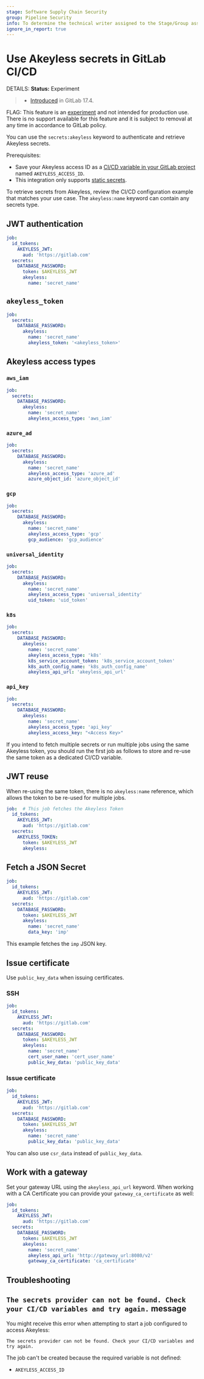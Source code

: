 ```yaml
---
stage: Software Supply Chain Security
group: Pipeline Security
info: To determine the technical writer assigned to the Stage/Group associated with this page, see https://handbook.gitlab.com/handbook/product/ux/technical-writing/#assignments
ignore_in_report: true
---
```


# Use Akeyless secrets in GitLab CI/CD

DETAILS:
**Status:** Experiment

> - [Introduced](https://gitlab.com/gitlab-org/gitlab/-/merge_requests/164040) in GitLab 17.4.

FLAG:
This feature is an [experiment](../../policy/development_stages_support.md)
and not intended for production use. There is no support available for this feature
and it is subject to removal at any time in accordance to GitLab policy.

You can use the `secrets:akeyless` keyword to authenticate and retrieve Akeyless secrets.

Prerequisites:

- Save your Akeyless access ID as a [CI/CD variable in your GitLab project](../variables/index.md#for-a-project)
  named `AKEYLESS_ACCESS_ID`.
- This integration only supports [static secrets](https://docs.akeyless.io/docs/static-secrets).

To retrieve secrets from Akeyless, review the CI/CD configuration example that matches
your use case. The `akeyless:name` keyword can contain any secrets type.

## JWT authentication

```yaml
job:
  id_tokens:
    AKEYLESS_JWT:
      aud: 'https://gitlab.com'
  secrets:
    DATABASE_PASSWORD:
      token: $AKEYLESS_JWT
      akeyless:
        name: 'secret_name'
```

## `akeyless_token`

```yaml
job:
  secrets:
    DATABASE_PASSWORD:
      akeyless:
        name: 'secret_name'
        akeyless_token: '<akeyless_token>'
```

## Akeyless access types

### `aws_iam`

```yaml
job:
  secrets:
    DATABASE_PASSWORD:
      akeyless:
        name: 'secret_name'
        akeyless_access_type: 'aws_iam'
```

### `azure_ad`

```yaml
job:
  secrets:
    DATABASE_PASSWORD:
      akeyless:
        name: 'secret_name'
        akeyless_access_type: 'azure_ad'
        azure_object_id: 'azure_object_id'
```

### `gcp`

```yaml
job:
  secrets:
    DATABASE_PASSWORD:
      akeyless:
        name: 'secret_name'
        akeyless_access_type: 'gcp'
        gcp_audience: 'gcp_audience'
```

### `universal_identity`

```yaml
job:
  secrets:
    DATABASE_PASSWORD:
      akeyless:
        name: 'secret_name'
        akeyless_access_type: 'universal_identity'
        uid_token: 'uid_token'
```

### `k8s`

```yaml
job:
  secrets:
    DATABASE_PASSWORD:
      akeyless:
        name: 'secret_name'
        akeyless_access_type: 'k8s'
        k8s_service_account_token: 'k8s_service_account_token'
        k8s_auth_config_name: 'k8s_auth_config_name'
        akeyless_api_url: 'akeyless_api_url'
```

### `api_key`

```yaml
job:
  secrets:
    DATABASE_PASSWORD:
      akeyless:
        name: 'secret_name'
        akeyless_access_type: 'api_key'
        akeyless_access_key: "<Access Key>"
```

If you intend to fetch multiple secrets or run multiple jobs using the same Akeyless token,
you should run the first job as follows to store and re-use the same token as a dedicated CI/CD variable.

## JWT reuse

When re-using the same token, there is no `akeyless:name` reference, which allows the token
to be re-used for multiple jobs.

```yaml
job:  # This job fetches the Akeyless Token
  id_tokens:
    AKEYLESS_JWT:
      aud: 'https://gitlab.com'
  secrets:
    AKEYLESS_TOKEN:
      token: $AKEYLESS_JWT
      akeyless:
```

## Fetch a JSON Secret

```yaml
job:
  id_tokens:
    AKEYLESS_JWT:
      aud: 'https://gitlab.com'
  secrets:
    DATABASE_PASSWORD:
      token: $AKEYLESS_JWT
      akeyless:
        name: 'secret_name'
        data_key: 'imp'
```

This example fetches the `imp` JSON key.

## Issue certificate

Use `public_key_data` when issuing certificates.

### SSH

```yaml
job:
  id_tokens:
    AKEYLESS_JWT:
      aud: 'https://gitlab.com'
  secrets:
    DATABASE_PASSWORD:
      token: $AKEYLESS_JWT
      akeyless:
        name: 'secret_name'
        cert_user_name: 'cert_user_name'
        public_key_data: 'public_key_data'
```

### Issue certificate

```yaml
job:
  id_tokens:
    AKEYLESS_JWT:
      aud: 'https://gitlab.com'
  secrets:
    DATABASE_PASSWORD:
      token: $AKEYLESS_JWT
      akeyless:
        name: 'secret_name'
        public_key_data: 'public_key_data'
```

You can also use `csr_data` instead of `public_key_data`.

## Work with a gateway

Set your gateway URL using the `akeyless_api_url` keyword. When working with a CA Certificate
you can provide your `gateway_ca_certificate` as well:

```yaml
job:
  id_tokens:
    AKEYLESS_JWT:
      aud: 'https://gitlab.com'
  secrets:
    DATABASE_PASSWORD:
      token: $AKEYLESS_JWT
      akeyless:
        name: 'secret_name'
        akeyless_api_url: 'http://gateway_url:8080/v2'
        gateway_ca_certificate: 'ca_certificate'
```

## Troubleshooting

## `The secrets provider can not be found. Check your CI/CD variables and try again.` message

You might receive this error when attempting to start a job configured to access Akeyless:

```plaintext
The secrets provider can not be found. Check your CI/CD variables and try again.
```

The job can't be created because the required variable is not defined:

- `AKEYLESS_ACCESS_ID`
